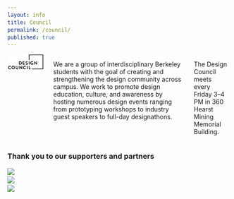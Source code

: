 ```yaml
---
layout: info
title: Council
permalink: /council/
published: true
---
```



<section>
	<div class="row page-content">
		<div class="large-8 columns large-centered">
			<div class="logo-wrapper">
				<img src="/media/logo.png"/>
			</div>
	  		<p>
				We are a group of interdisciplinary Berkeley students with the goal of creating and strengthening the design community across campus. We work to promote design education, culture, and awareness by hosting numerous design events ranging from prototyping workshops to industry guest speakers to full-day designathons.
			</p>
			<p>
				The Design Council meets every Friday 3&ndash;4 PM in 360 Hearst Mining Memorial Building.
			</p>
	  	</div>
	  </div>
	</div>
	<div class="row">
		<div class="large-12 columns centered">
			<h3>Thank you to our supporters and partners</h3>
		</div>
	</div>
	<div class="row">
		<div class="large-4 medium-4 columns centered">
			<div class="img-wrapper">
				<img src="../media/jacobs.png" />
			</div>
		</div>
		<div class="large-4 medium-4 columns centered">
			<div class="img-wrapper">
				<img src="http://citris-uc.org/wp-content/uploads/2014/02/CITRIS_rectangle_forlightbkgrnd.png" />
			</div>
		</div>
		<div class="large-4 medium-4 columns centered">
			<div class="img-wrapper">
				<img src="../media/google-logo.png"/>
			</div>
		</div>
	</div>

</section>

